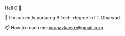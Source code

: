 Hell O 👋

🔭 I’m currently pursuing B.Tech. degree in IIT Dharwad

📫 How to reach me: pranavkanire@gmail.com
<!--
**atpk/atpk** is a ✨ _special_ ✨ repository because its `README.md` (this file) appears on your GitHub profile.

Here are some ideas to get you started:

- 🔭 I’m currently working on ...
- 🌱 I’m currently learning ...
- 👯 I’m looking to collaborate on ...
- 🤔 I’m looking for help with ...
- 💬 Ask me about ...
- 📫 How to reach me: pranavkanire@gmail.com
- 😄 Pronouns: ...
- ⚡ Fun fact: ...
-->
